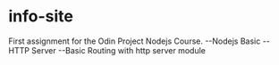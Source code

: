 # info-site
First assignment for the Odin Project Nodejs Course.
--Nodejs Basic
--HTTP Server
--Basic Routing with http server module
